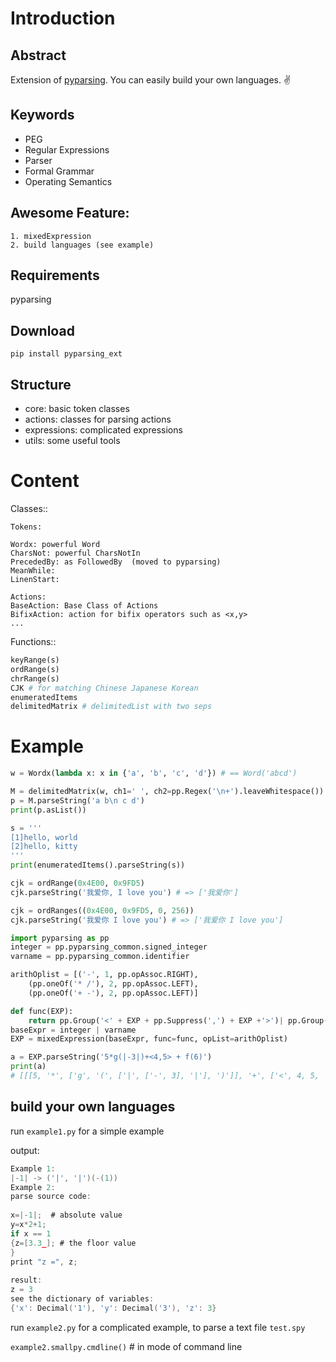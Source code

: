 Introduction
=============

Abstract
----------
Extension of [pyparsing](https://github.com/pyparsing/pyparsing). You can easily build your own languages. :v:

Keywords
----------
* PEG
* Regular Expressions
* Parser
* Formal Grammar
* Operating Semantics


## Awesome Feature:

    1. mixedExpression
    2. build languages (see example)

Requirements
-----------
pyparsing



## Download

`pip install pyparsing_ext`



## Structure

- core: basic token classes
- actions: classes for parsing actions
- expressions: complicated expressions
- utils: some useful tools

Content
=========

Classes::

    Tokens:
    
    Wordx: powerful Word
    CharsNot: powerful CharsNotIn
    PrecededBy: as FollowedBy  (moved to pyparsing)
    MeanWhile:
    LinenStart:
    
    Actions:
    BaseAction: Base Class of Actions
    BifixAction: action for bifix operators such as <x,y>
    ...


Functions::

```python
keyRange(s)
ordRange(s)
chrRange(s)
CJK # for matching Chinese Japanese Korean
enumeratedItems
delimitedMatrix # delimitedList with two seps
```

Example
=========

```python
w = Wordx(lambda x: x in {'a', 'b', 'c', 'd'}) # == Word('abcd')

M = delimitedMatrix(w, ch1=' ', ch2=pp.Regex('\n+').leaveWhitespace())
p = M.parseString('a b\n c d')
print(p.asList())

s = '''
[1]hello, world
[2]hello, kitty
'''
print(enumeratedItems().parseString(s))

cjk = ordRange(0x4E00, 0x9FD5)
cjk.parseString('我爱你, I love you') # => ['我爱你']

cjk = ordRanges((0x4E00, 0x9FD5, 0, 256))
cjk.parseString('我爱你 I love you') # => ['我爱你 I love you']

import pyparsing as pp
integer = pp.pyparsing_common.signed_integer
varname = pp.pyparsing_common.identifier

arithOplist = [('-', 1, pp.opAssoc.RIGHT),
    (pp.oneOf('* /'), 2, pp.opAssoc.LEFT),
    (pp.oneOf('+ -'), 2, pp.opAssoc.LEFT)]

def func(EXP):
    return pp.Group('<' + EXP + pp.Suppress(',') + EXP +'>')| pp.Group('||' + EXP + '||') | pp.Group('|' + EXP + '|') | pp.Group(IDEN + '(' + pp.delimitedList(EXP) + ')')
baseExpr = integer | varname
EXP = mixedExpression(baseExpr, func=func, opList=arithOplist)

a = EXP.parseString('5*g(|-3|)+<4,5> + f(6)')
print(a)
# [[[5, '*', ['g', '(', ['|', ['-', 3], '|'], ')']], '+', ['<', 4, 5, '>'], '+', ['f', '(', 6, ')']]]
```



## build your own languages

run `example1.py` for a simple example

output:
```C
Example 1:
|-1| -> ('|', '|')(-(1))
Example 2:
parse source code:
 
x=|-1|;  # absolute value
y=x*2+1;
if x == 1
{z=[3.3_]; # the floor value
}
print "z =", z;
 
result:
z = 3 
see the dictionary of variables:
{'x': Decimal('1'), 'y': Decimal('3'), 'z': 3}
```

run `example2.py` for a complicated example, to parse a text file `test.spy`

`example2.smallpy.cmdline()`  # in mode of command line
